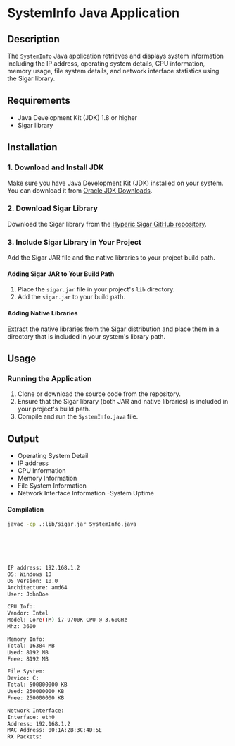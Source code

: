# SystemInfo Java Application

## Description
The `SystemInfo` Java application retrieves and displays system information including the IP address, operating system details, CPU information, memory usage, file system details, and network interface statistics using the Sigar library.

## Requirements
- Java Development Kit (JDK) 1.8 or higher
- Sigar library

## Installation

### 1. Download and Install JDK
Make sure you have Java Development Kit (JDK) installed on your system. You can download it from [Oracle JDK Downloads](https://www.oracle.com/java/technologies/javase-downloads.html).

### 2. Download Sigar Library
Download the Sigar library from the [Hyperic Sigar GitHub repository](https://github.com/hyperic/sigar).

### 3. Include Sigar Library in Your Project
Add the Sigar JAR file and the native libraries to your project build path.

#### Adding Sigar JAR to Your Build Path
1. Place the `sigar.jar` file in your project's `lib` directory.
2. Add the `sigar.jar` to your build path.

#### Adding Native Libraries
Extract the native libraries from the Sigar distribution and place them in a directory that is included in your system's library path.

## Usage

### Running the Application
1. Clone or download the source code from the repository.
2. Ensure that the Sigar library (both JAR and native libraries) is included in your project's build path.
3. Compile and run the `SystemInfo.java` file.



## Output
- Operating System Detail
- IP address
- CPU Information
- Memory Information
- File System Information
- Network Interface Information
-System Uptime
 
#### Compilation
```bash
javac -cp .:lib/sigar.jar SystemInfo.java






IP address: 192.168.1.2
OS: Windows 10
OS Version: 10.0
Architecture: amd64
User: JohnDoe

CPU Info:
Vendor: Intel
Model: Core(TM) i7-9700K CPU @ 3.60GHz
Mhz: 3600

Memory Info:
Total: 16384 MB
Used: 8192 MB
Free: 8192 MB

File System:
Device: C:
Total: 500000000 KB
Used: 250000000 KB
Free: 250000000 KB

Network Interface:
Interface: eth0
Address: 192.168.1.2
MAC Address: 00:1A:2B:3C:4D:5E
RX Packets:




